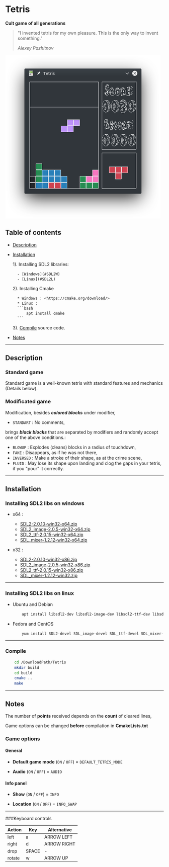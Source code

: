 # Tetris

**Сult game of all generations**

> "I invented tetris for my own pleasure. This is the only way to invent something."
>
> *Alexey Pazhitnov*

![screenshot](./screenshot.png)

## Table of contents

- [Description](#Description)

- [Installation](#Installation)

    1). Installing SDL2 libraries:

        - [Windows](#SDL2W)
        - [Linux](#SDL2L)

    2). Installing Cmake 

        * Windows : <https://cmake.org/download/>
        * Linux :
        ```bash
            apt install cmake
        ```

    3). [Compile](#Compile) source code.
        
    
- [Notes](#Notes)
___

## <a name="Description"></a> Description

### Standard game

Standard game is a well-known tetris with standard features and mechanics (Details below).

### Modificated game

Modification, besides ***colored blocks*** under modifier,

- `STANDART` : No comments,

brings ***black blocks*** that are separated by modifiers and randomly accept one of the above conditions.:

- `BLOWUP` : Explodes (cleans) blocks in a radius of touchdown,
- `FAKE` : Disappears, as if he was not there,
- `INVERSED` : Make a stroke of their shape, as at the crime scene,
- `FLUID` : May lose its shape upon landing and clog the gaps in your tetris, if you "pour" it correctly.
___

## <a name="Installation"></a> Installation

### <a name="SDL2W"></a> Installing SDL2 libs on windows

* x64 : 
    * [SDL2-2.0.10-win32-x64.zip](https://www.libsdl.org/release/SDL2-2.0.10-win32-x64.zip)
    * [SDL2_image-2.0.5-win32-x64.zip](https://www.libsdl.org/projects/SDL_image/release/SDL2_image-2.0.5-win32-x64.zip)
    * [SDL2_ttf-2.0.15-win32-x64.zip](https://www.libsdl.org/projects/SDL_ttf/release/SDL2_ttf-2.0.15-win32-x64.zip)
    * [SDL_mixer-1.2.12-win32-x64.zip](https://www.libsdl.org/projects/SDL_mixer/release/SDL_mixer-1.2.12-win32-x64.zip)

* x32 : 
    * [SDL2-2.0.10-win32-x86.zip](https://www.libsdl.org/release/SDL2-2.0.10-win32-x86.zip)
    * [SDL2_image-2.0.5-win32-x86.zip](https://www.libsdl.org/projects/SDL_image/release/SDL2_image-2.0.5-win32-x86.zip)
    * [SDL2_ttf-2.0.15-win32-x86.zip](https://www.libsdl.org/projects/SDL_ttf/release/SDL2_ttf-2.0.15-win32-x86.zip)
    * [SDL_mixer-1.2.12-win32.zip](https://www.libsdl.org/projects/SDL_mixer/release/SDL_mixer-1.2.12-win32.zip)
___

### <a name="SDL2L"></a> Installing SDL2 libs on linux

* Ubuntu and Debian 
    ```bash
        apt install libsdl2-dev libsdl2-image-dev libsdl2-ttf-dev libsdl2-mixer-dev
    ```
* Fedora and CentOS
    ```bash
        yum install SDL2-devel SDL_image-devel SDL_ttf-devel SDL_mixer-devel
    ```
___
    
### <a name="Compile"></a> Compile

```bash
    cd /DownloadPath/Tetris
    mkdir build
    cd build
    cmake ..
    make
```
___

## <a name="Notes"></a> Notes

The number of **points** received depends on the **count** of cleared lines,

Game options can be changed **before** compilation in **CmakeLists.txt**


### Game options

#### General

- **Default game mode** (`ON` / `OFF`) = `DEFAULT_TETRIS_MODE` 

- **Audio** (`ON` / `OFF`) = `AUDIO`

#### Info panel

- **Show** (`ON` / `OFF`) = `INFO`

- **Location** (`ON` / `OFF`) = `INFO_SWAP`
___

###Keyboard controls

Action|Key  |Alternative
------|-----|-----------
left  |a    |ARROW LEFT
right |d    |ARROW RIGHT
drop  |SPACE|-
rotate|w    |ARROW UP

